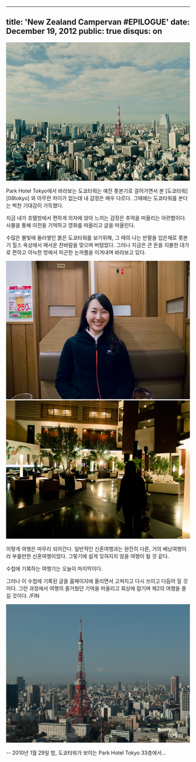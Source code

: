 ----
title: 'New Zealand Campervan #EPILOGUE'
date: December 19, 2012
public: true
disqus: on
----

![Tokyo Tower from Park Hotel Tokyo](/media/page/travel/new-zealand/newzealand-417.jpg)

Park Hotel Tokyo에서 바라보는 도쿄타워는 예전 롯본기로 걸어가면서 본
[도쿄타워][08tokyo] 와 아무런 차이가 없는데 내 감정은 매우 다르다.  그때에는
도쿄타워를 본다는 벅찬 기대감이 가득했다.

지금 내가 호텔방에서 편하게 의자에 앉아 느끼는 감정은 추억을 떠올리는
아련함이다.  사물을 통해 이전을 기억하고 영화를 떠올리고 글을 떠올린다.

수많은 불빛에 둘러쌓인 붉은 도쿄타워를 보기위해, 그 때의 나는 반팔을 입은채로
롯본기 힐스 옥상에서 매서운 찬바람을 맞으며 버텼었다.  그러나 지금은 큰 돈을
지불한 대가로 편하고 아늑한 방에서 피곤한 눈꺼풀을 이겨내며 바라보고 있다.

![라멘집에서](/media/page/travel/new-zealand/newzealand-408.jpg)
![Lobby of Park Hotel Tokyo](/media/page/travel/new-zealand/newzealand-412.jpg)

이렇게 여행은 마무리 되어간다.  일반적인 신혼여행과는 완전히 다른, 거의
배낭여행이라 부를만한 신혼여행이었다.  그렇기에 쉽게 잊혀지지 않을 여행이 될 것
같다.

수첩에 기록하는 여행기는 오늘이 마지막이다.

그러나 이 수첩에 기록된 글을 홈페이지에 올리면서 고쳐지고 다시 쓰이고 다듬어 질
것이다.  그런 과정에서 여행의 즐거웠던 기억을 떠올리고 회상에 잠기며 제2의
여행을 즐길 것이다. /FIN

![Tokyo Tower](/media/page/travel/new-zealand/newzealand-418.jpg)

-- 2010년 1월 29일 밤, 도쿄타워가 보이는 Park Hotel Tokyo 33층에서...
